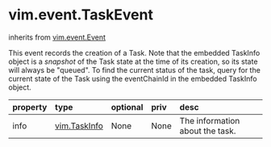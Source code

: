 vim.event.TaskEvent
===================
inherits from [vim.event.Event](docs/vim.event.Event.md)


This event records the creation of a Task.   Note that the embedded TaskInfo object is a <i>snapshot</i> of the  Task state at the time of its creation, so its state will always be  "queued".  To find the current status of the task, query for the  current state of the Task using the eventChainId in the embedded  TaskInfo object.

| property | type | optional | priv | desc |
|:---------|:-----|:---------|:-----|:-----|
| info | [vim.TaskInfo](vim.TaskInfo.md "vim.TaskInfo") | None | None | The information about the task. |


